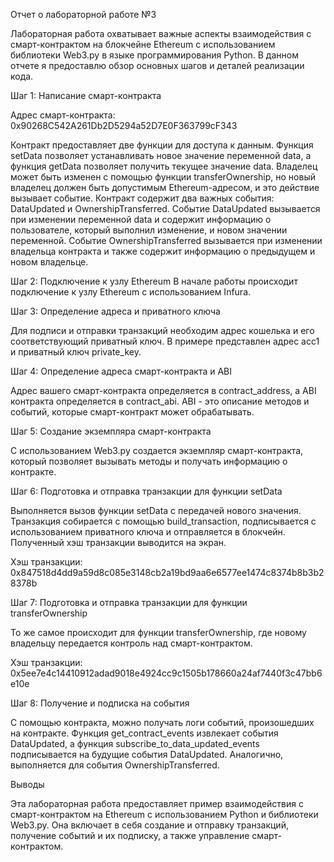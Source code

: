 Отчет о лабораторной работе №3

Лабораторная работа охватывает важные аспекты взаимодействия с смарт-контрактом на блокчейне Ethereum с использованием библиотеки Web3.py в языке программирования Python. В данном отчете я предоставлю обзор основных шагов и деталей реализации кода.

Шаг 1: Написание смарт-контракта

Адрес смарт-контракта: 0x90268C542A261Db2D5294a52D7E0F363799cF343

Контракт предоставляет две функции для доступа к данным. Функция setData позволяет устанавливать новое значение переменной data, а функция getData позволяет получить текущее значение data. Владелец может быть изменен с помощью функции transferOwnership, но новый владелец должен быть допустимым Ethereum-адресом, и это действие вызывает событие. Контракт содержит два важных события: DataUpdated и OwnershipTransferred. Событие DataUpdated вызывается при изменении переменной data и содержит информацию о пользователе, который выполнил изменение, и новом значении переменной. Событие OwnershipTransferred вызывается при изменении владельца контракта и также содержит информацию о предыдущем и новом владельце.

Шаг 2: Подключение к узлу Ethereum
В начале работы происходит подключение к узлу Ethereum с использованием Infura.

Шаг 3: Определение адреса и приватного ключа

Для подписи и отправки транзакций необходим адрес кошелька и его соответствующий приватный ключ. В примере представлен адрес acc1 и приватный ключ private_key.

Шаг 4: Определение адреса смарт-контракта и ABI

Адрес вашего смарт-контракта определяется в contract_address, а ABI контракта определяется в contract_abi. ABI - это описание методов и событий, которые смарт-контракт может обрабатывать.

Шаг 5: Создание экземпляра смарт-контракта

С использованием Web3.py создается экземпляр смарт-контракта, который позволяет вызывать методы и получать информацию о контракте.

Шаг 6: Подготовка и отправка транзакции для функции setData

Выполняется вызов функции setData с передачей нового значения. Транзакция собирается с помощью build_transaction, подписывается с использованием приватного ключа и отправляется в блокчейн. Полученный хэш транзакции выводится на экран.

Хэш транзакции: 0x847518d4dd9a59d8c085e3148cb2a19bd9aa6e6577ee1474c8374b8b3b28378b

Шаг 7: Подготовка и отправка транзакции для функции transferOwnership

То же самое происходит для функции transferOwnership, где новому владельцу передается контроль над смарт-контрактом.

Хэш транзакции: 0x5ee7e4c14410912adad9018e4924cc9c1505b178660a24af7440f3c47bb6e10e

Шаг 8: Получение и подписка на события

С помощью контракта, можно получать логи событий, произошедших на контракте. Функция get_contract_events извлекает события DataUpdated, а функция subscribe_to_data_updated_events подписывается на будущие события DataUpdated. Аналогично, выполняется для события OwnershipTransferred.

Выводы

Эта лабораторная работа предоставляет пример взаимодействия с смарт-контрактом на Ethereum с использованием Python и библиотеки Web3.py. Она включает в себя создание и отправку транзакций, получение событий и их подписку, а также управление смарт-контрактом. 
